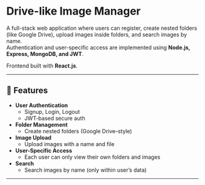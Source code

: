 # Drive-like Image Manager

A full-stack web application where users can register, create nested folders (like Google Drive), upload images inside folders, and search images by name.  
Authentication and user-specific access are implemented using **Node.js, Express, MongoDB, and JWT**.  

Frontend built with **React.js**.

---

## 🚀 Features

- **User Authentication**
  - Signup, Login, Logout
  - JWT-based secure auth
- **Folder Management**
  - Create nested folders (Google Drive–style)
- **Image Upload**
  - Upload images with a name and file
- **User-Specific Access**
  - Each user can only view their own folders and images
- **Search**
  - Search images by name (only within user’s data)

---

